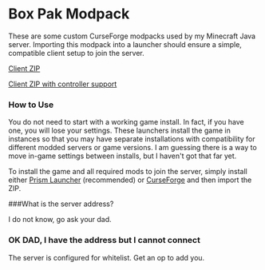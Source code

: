 # Box Pak Modpack

These are some custom CurseForge modpacks used by my Minecraft Java server.  Importing this modpack into a launcher should ensure a simple, compatible client setup to join the server.

[Client ZIP](https://github.com/theycallmeboxy/curseforge-modpacks/raw/refs/heads/main/box-pak_mc-1.21.5_neoforge-21.5.75-2025.06.05-client.zip "Client ZIP")

[Client ZIP with controller support](https://github.com/theycallmeboxy/curseforge-modpacks/raw/refs/heads/main/box-pak_mc-1.21.5_neoforge-21.5.75-2025.06.05-client-controlify.zip "Client ZIP with controller support")

### How to Use

You do not need to start with a working game install.  In fact, if you have one, you will lose your settings.  These launchers install the game in instances so that you may have separate installations with compatibility for different modded servers or game versions.  I am guessing there is a way to move in-game settings between installs, but I haven't got that far yet.

To install the game and all required mods to join the server, simply install either [Prism Launcher](https://prismlauncher.org/ "Prism Launcher") (recommended) or [CurseForge](https://www.curseforge.com/ "CurseForge") and then import the ZIP.

###What is the server address?

I do not know, go ask your dad.

### OK DAD, I have the address but I cannot connect

The server is configured for whitelist.  Get an op to add you.
